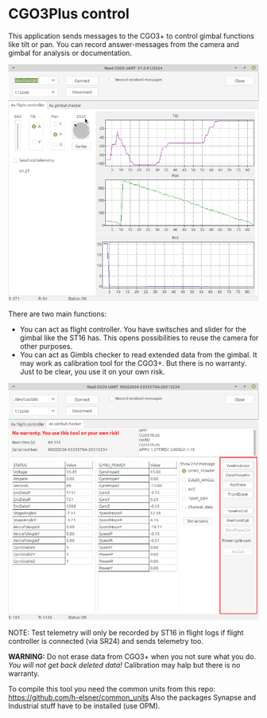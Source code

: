 # CGO3Plus control
This application sends messages to the CGO3+ to control gimbal functions like tilt or pan. You can record answer-messages from the camera and gimbal for analysis or documentation.

![Screenshot](ControlCGO3.png)

There are two main functions:
- You can act as flight controller. You have switsches and slider for the gimbal like the ST16 has. This opens possibilities to reuse the camera for other purposes.
- You can act as Gimbls checker to read extended data from the gimbal. It may work as calibration tool for the CGO3+. But there is no warranty. Just to be clear, you use it on your own risk.

![Screenshot](ControlCGO3_YGC.png)

NOTE: Test telemetry will only be recorded by ST16 in flight logs if flight controller is connected (via SR24) and sends telemetry too.

**WARNING:** Do not erase data from CGO3+ when you not sure what you do. *You will not get back deleted data!* Calibration may halp but there is no warranty.

To compile this tool you need the common units from this repo: https://github.com/h-elsner/common_units
Also the packages Synapse and Industrial stuff have to be installed (use OPM).
